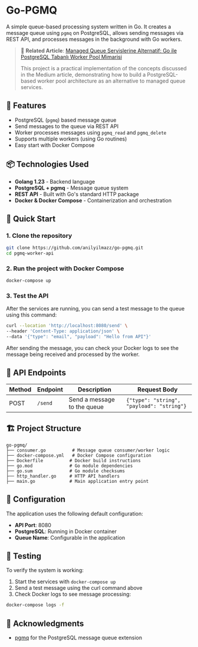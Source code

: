 # Go-PGMQ

A simple queue-based processing system written in Go. It creates a message queue using `pgmq` on PostgreSQL, allows sending messages via REST API, and processes messages in the background with Go workers.

> 📖 **Related Article**: [Managed Queue Servislerine Alternatif: Go ile PostgreSQL Tabanlı Worker Pool Mimarisi](https://medium.com/@anilyilmaz/managed-queue-servislerine-alternatif-go-ile-postgresql-tabanl%C4%B1-worker-pool-mimarisi-6117a64317dc)
> 
> This project is a practical implementation of the concepts discussed in the Medium article, demonstrating how to build a PostgreSQL-based worker pool architecture as an alternative to managed queue services.

## 🧩 Features

- PostgreSQL (`pgmq`) based message queue
- Send messages to the queue via REST API
- Worker processes messages using `pgmq_read` and `pgmq_delete`
- Supports multiple workers (using Go routines)
- Easy start with Docker Compose

## 📦 Technologies Used

- **Golang 1.23** - Backend language
- **PostgreSQL + pgmq** - Message queue system
- **REST API** -  Built with Go's standard HTTP package
- **Docker & Docker Compose** - Containerization and orchestration

## 🚀 Quick Start

### 1. Clone the repository

```bash
git clone https://github.com/anilyilmazz/go-pgmq.git
cd pgmq-worker-api
```

### 2. Run the project with Docker Compose

```bash
docker-compose up
```

### 3. Test the API

After the services are running, you can send a test message to the queue using this command:

```bash
curl --location 'http://localhost:8080/send' \
--header 'Content-Type: application/json' \
--data '{"type": "email", "payload": "Hello from API"}'
```

After sending the message, you can check your Docker logs to see the message being received and processed by the worker.

## 📝 API Endpoints

| Method | Endpoint | Description | Request Body |
|--------|----------|-------------|--------------|
| POST | `/send` | Send a message to the queue | `{"type": "string", "payload": "string"}` |

## 🏗️ Project Structure

```
go-pgmq/
├── consumer.go          # Message queue consumer/worker logic
├── docker-compose.yml   # Docker Compose configuration
├── Dockerfile          # Docker build instructions
├── go.mod              # Go module dependencies
├── go.sum              # Go module checksums
├── http_handler.go     # HTTP API handlers
├── main.go             # Main application entry point
```

## 🔧 Configuration

The application uses the following default configuration:

- **API Port**: 8080
- **PostgreSQL**: Running in Docker container
- **Queue Name**: Configurable in the application

## 🧪 Testing

To verify the system is working:

1. Start the services with `docker-compose up`
2. Send a test message using the curl command above
3. Check Docker logs to see message processing:
   
 ```bash
 docker-compose logs -f
 ```

## 🙏 Acknowledgments

- [pgmq](https://github.com/pgmq/pgmq) for the PostgreSQL message queue extension
